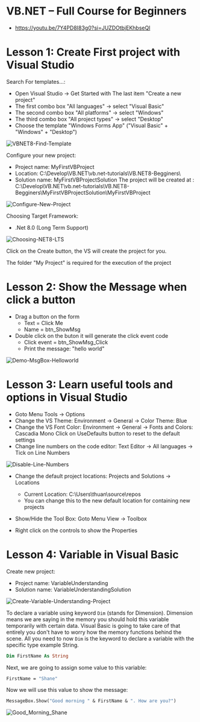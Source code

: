 # VB.NET – Full Course for Beginners
* https://youtu.be/7Y4PD8I83g0?si=JUZDOtbjEKhbseQl

# Lesson 1: Create First project with Visual Studio

Search For templates...:
* Open Visual Studio -> Get Started with The last item "Create a new project"
* The first combo box "All languages" -> select "Visual Basic"
* The second combo box "All platforms" -> select "Windows"
* The third combo box "All project types" -> select "Desktop"
* Choose the template "Windows Forms App" ("Visual Basic" + "Windows" + "Desktop")

![VBNET8-Find-Template](./images/VB.NET8-01-select-visual-basic-windows-desktop-template.png)

Configure your new project:
* Project name: MyFirstVBProject
* Location: C:\Develop\VB.NET\vb.net-tutorials\VB.NET8-Begginers\
* Solution name: MyFirstVBProjectSolution
    The project will be created at : C:\Develop\VB.NET\vb.net-tutorials\VB.NET8-Begginers\\MyFirstVBProjectSolution\MyFirstVBProject

![Configure-New-Project](./images/VB.NET8-02-configure-new-myfirstproject.png)


Choosing Target Framework: 
* .Net 8.0 (Long Term Support)

![Choosing-NET8-LTS](./images/VB.NET8-03-choosing-target-framework-NET8-LTS.png)

Click on the Create button, the VS will create the project for you.

The folder "My Project" is required for the execution of the project


# Lesson 2: Show the Message when click a button
* Drag a button on the form
    * Text = Click Me
    * Name = btn_ShowMsg
* Double click on the buton it will generate the click event code
    * Click event = btn_ShowMsg_Click
    * Print the message: "hello world"

![Demo-MsgBox-Helloworld](./images/VB.NET8-04-demo-msgbox-helloworld.png)


# Lesson 3: Learn useful tools and options in Visual Studio

* Goto Menu Tools -> Options
* Change the VS Theme: Environment -> General -> Color Theme: Blue
* Change the VS Font Color: Environment -> General -> Fonts and Colors: Cascadia Mono
    Click on UseDefaults button to reset to the default settings
* Change line numbers on the code editor: Text Editor -> All languages -> Tick on Line Numbers

![Disable-Line-Numbers](./images/VB.NET8-05-demo-enable-code-line-numbers.png)

* Change the default project locations: Projects and Solutions -> Locations
    * Current Location: C:\Users\thuan\source\repos
    * You can change this to the new default location for containing new projects

* Show/Hide the Tool Box: Goto Menu View -> Toolbox
* Right click on the controls to show the Properties


# Lesson 4: Variable in Visual Basic

Create new project:
* Project name: VariableUnderstanding
* Solution name: VariableUnderstandingSolution

![Create-Variable-Understanding-Project](./images/VB.NET8-06-create-variable-understanding-project.png)

To declare a variable using keyword `Dim` (stands for Dimension). Dimension means we are saying in the memory you should hold this variable temporarily with certain data. Visual Basic is going to take care of that entirely you don't have to worry how the memory functions behind the scene. All you need to now `Dim` is the keyword to declare a variable with the specific type example String.
```vb
Dim FirstName As String
```

Next, we are going to assign some value to this variable:
```vb
FirstName = "Shane"
```

Now we will use this value to show the message:
```vb
MessageBox.Show("Good morning " & FirstName & ". How are you?")
```

![Good_Morning_Shane](./images/VB.NET8-07-demo-variable-string-concatenation.png)